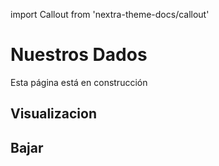 import Callout from 'nextra-theme-docs/callout'

# Nuestros Dados

<Callout type="warning" emoji="⚠️">
  Esta página está en construcción
</Callout>

## Visualizacion

## Bajar